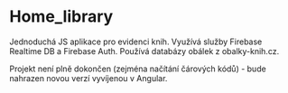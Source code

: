 # Home_library

Jednoduchá JS aplikace pro evidenci knih.
Využívá služby Firebase Realtime DB a Firebase Auth.
Používá databázy obálek z obalky-knih.cz.

Projekt není plně dokončen (zejména načítání čárových kódů) - bude nahrazen novou verzí vyvíjenou v Angular.
